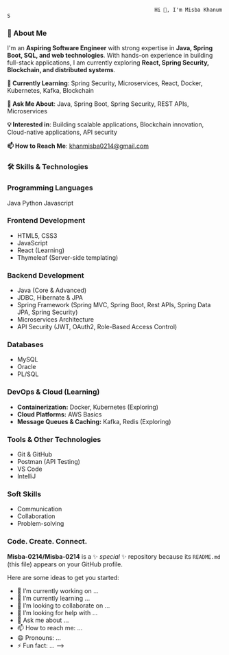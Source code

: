                                                     Hi 👋, I'm Misba Khanum S
                                                                        
                                                                        
### **🚀 About Me**

I'm an **Aspiring Software Engineer** with strong expertise in **Java, Spring Boot, SQL, and web technologies**. With hands-on experience in building full-stack applications, I am currently exploring **React, Spring Security, Blockchain, and distributed systems**.

**🔭 Currently Learning**: Spring Security, Microservices, React, Docker, Kubernetes, Kafka, Blockchain

**💬 Ask Me About**: Java, Spring Boot, Spring Security,  REST APIs, Microservices

**💡 Interested in**: Building scalable applications, Blockchain innovation,  Cloud-native applications, API security

**📫 How to Reach Me**: khanmisba0214@gmail.com


### **🛠️ Skills & Technologies**

### **Programming Languages**
  Java
  Python
  Javascript
  
### **Frontend Development**
* HTML5, CSS3
* JavaScript
* React (Learning)
* Thymeleaf (Server-side templating)
  
### **Backend Development**
* Java (Core & Advanced)
* JDBC, Hibernate & JPA
* Spring Framework (Spring MVC, Spring Boot, Rest APIs, Spring Data JPA, Spring Security)
* Microservices Architecture
* API Security (JWT, OAuth2, Role-Based Access Control)

### **Databases**
* MySQL
* Oracle
* PL/SQL

### **DevOps & Cloud (Learning)**
* **Containerization:** Docker, Kubernetes (Exploring)
* **Cloud Platforms:** AWS Basics
* **Message Queues & Caching:** Kafka, Redis (Exploring)

### **Tools & Other Technologies**
* Git & GitHub
* Postman (API Testing)
* VS Code
* IntelliJ 

### **Soft Skills**
* Communication
* Collaboration
* Problem-solving


### **Code. Create. Connect.**

**Misba-0214/Misba-0214** is a ✨ _special_ ✨ repository because its `README.md` (this file) appears on your GitHub profile.

Here are some ideas to get you started:

- 🔭 I’m currently working on ...
- 🌱 I’m currently learning ...
- 👯 I’m looking to collaborate on ...
- 🤔 I’m looking for help with ...
- 💬 Ask me about ...
- 📫 How to reach me: ...
- 😄 Pronouns: ...
- ⚡ Fun fact: ...
-->
